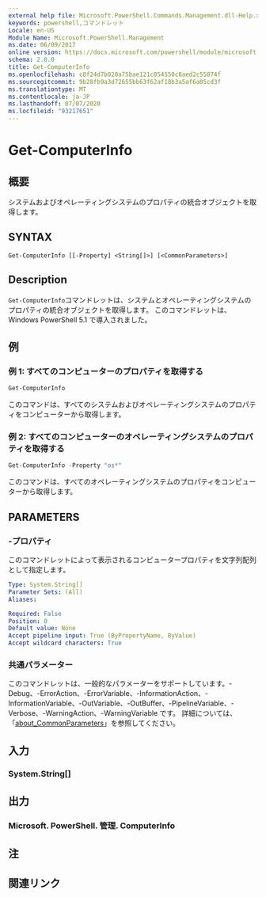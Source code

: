 ```yaml
---
external help file: Microsoft.PowerShell.Commands.Management.dll-Help.xml
keywords: powershell,コマンドレット
Locale: en-US
Module Name: Microsoft.PowerShell.Management
ms.date: 06/09/2017
online version: https://docs.microsoft.com/powershell/module/microsoft.powershell.management/get-computerinfo?view=powershell-7.1&WT.mc_id=ps-gethelp
schema: 2.0.0
title: Get-ComputerInfo
ms.openlocfilehash: c8f24d7b020a75bae121c054550c8aed2c55074f
ms.sourcegitcommit: 9b28fb9a3d72655bb63f62af18b3a5af6a05cd3f
ms.translationtype: MT
ms.contentlocale: ja-JP
ms.lasthandoff: 07/07/2020
ms.locfileid: "93217651"
---
```

# Get-ComputerInfo

## 概要
システムおよびオペレーティングシステムのプロパティの統合オブジェクトを取得します。

## SYNTAX

```
Get-ComputerInfo [[-Property] <String[]>] [<CommonParameters>]
```

## Description

`Get-ComputerInfo`コマンドレットは、システムとオペレーティングシステムのプロパティの統合オブジェクトを取得します。
このコマンドレットは、Windows PowerShell 5.1 で導入されました。

## 例

### 例 1: すべてのコンピューターのプロパティを取得する

```powershell
Get-ComputerInfo
```

このコマンドは、すべてのシステムおよびオペレーティングシステムのプロパティをコンピューターから取得します。

### 例 2: すべてのコンピューターのオペレーティングシステムのプロパティを取得する

```powershell
Get-ComputerInfo -Property "os*"
```

このコマンドは、すべてのオペレーティングシステムのプロパティをコンピューターから取得します。

## PARAMETERS

### -プロパティ

このコマンドレットによって表示されるコンピュータープロパティを文字列配列として指定します。

```yaml
Type: System.String[]
Parameter Sets: (All)
Aliases:

Required: False
Position: 0
Default value: None
Accept pipeline input: True (ByPropertyName, ByValue)
Accept wildcard characters: True
```

### 共通パラメーター

このコマンドレットは、一般的なパラメーターをサポートしています。-Debug、-ErrorAction、-ErrorVariable、-InformationAction、-InformationVariable、-OutVariable、-OutBuffer、-PipelineVariable、-Verbose、-WarningAction、-WarningVariable です。 詳細については、「[about_CommonParameters](../Microsoft.PowerShell.Core/About/about_CommonParameters.md)」を参照してください。

## 入力

### System.String[]

## 出力

### Microsoft. PowerShell. 管理. ComputerInfo

## 注

## 関連リンク

